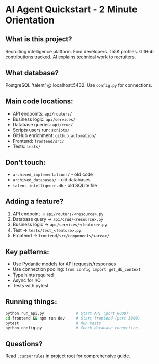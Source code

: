 # AI Agent Quickstart - 2 Minute Orientation

## What is this project?
Recruiting intelligence platform. Find developers. 155K profiles. GitHub contributions tracked. AI explains technical work to recruiters.

## What database?
PostgreSQL 'talent' @ localhost:5432. Use `config.py` for connections.

## Main code locations:
- API endpoints: `api/routers/`
- Business logic: `api/services/`
- Database queries: `api/crud/`
- Scripts users run: `scripts/`
- GitHub enrichment: `github_automation/`
- Frontend: `frontend/src/`
- Tests: `tests/`

## Don't touch:
- `archived_implementations/` - old code
- `archived_databases/` - old databases
- `talent_intelligence.db` - old SQLite file

## Adding a feature?
1. API endpoint → `api/routers/<resource>.py`
2. Database query → `api/crud/<resource>.py`
3. Business logic → `api/services/<feature>.py`
4. Test → `tests/test_<feature>.py`
5. Frontend → `frontend/src/components/<area>/`

## Key patterns:
- Use Pydantic models for API requests/responses
- Use connection pooling: `from config import get_db_context`
- Type hints required
- Async for I/O
- Tests with pytest

## Running things:
```bash
python run_api.py              # Start API (port 8000)
cd frontend && npm run dev     # Start frontend (port 3000)
pytest                         # Run tests
python config.py               # Check database connection
```

## Questions?
Read `.cursorrules` in project root for comprehensive guide.








